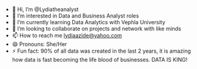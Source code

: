 - 👋 Hi, I’m @Lydiatheanalyst
- 👀 I’m interested in Data and Business Analyst roles
- 🌱 I’m currently learning Data Analytics with Vephla University
- 💞️ I’m looking to collaborate on projects and network with like minds
- 📫 How to reach me lydiaazide@yahoo.com
- 😄 Pronouns: She/Her
- ⚡ Fun fact: 90% of all data was created in the last 2 years, it is amazing how data is fast becoming the life blood of businesses. DATA IS KING!

<!---
Lydiatheanalyst/Lydiatheanalyst is a ✨ special ✨ repository because its `README.md` (this file) appears on your GitHub profile.
You can click the Preview link to take a look at your changes.
--->
